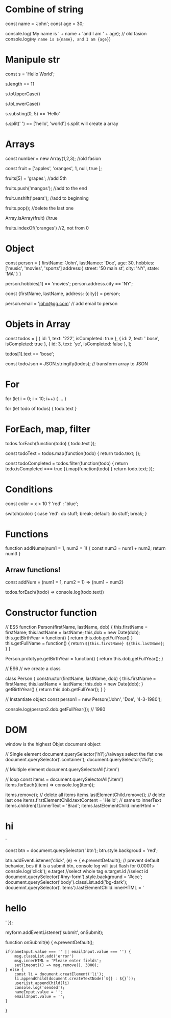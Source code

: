 # Combine of string

const name = 'John';
const age = 30;

console.log('My name is ' + name + 'and I am ' + age); // old fasion
console.log(`My name is ${name}, and I am {age}`)


# Manipule str

const s = 'Hello World';

s.length == 11

s.toUpperCase()

s.toLowerCase()

s.substing(0, 5) == 'Hello'

s.split(' ') == ['hello', 'world']
s.split will create a array


# Arrays

const number = new Array(1,2,3); //old fasion

const fruit = ['apples', 'oranges', 1, null, true ];

fruits[5] = 'grapes'; //add 5th

fruits.push('mangos'); //add to the end

fruit.unshift('pears'); //add to beginning

fruits.pop(); //delete the last one

Array.isArray(fruit) //true

fruits.indexOf('oranges') //2, not from 0


# Object

const person = {
    firstName: 'John',
    lastNamee: 'Doe',
    age: 30,
    hobbies: ['music', 'movies', 'sports']
    address:{
        street: '50 main st',
        city: 'NY',
        state: 'MA'
    }
}

person.hobbies[1] == 'movies';
person.address.city == 'NY';

const {firstName, lastName, address: {city}} = person;

person.email = 'john@gg.com' // add email to person


# Objets in Array

const todos = [
    {
        id: 1,
        text: '222',
        isCompleted: true
    },
    {
        id: 2,
        text: ' bose',
        isCompleted: true
    },
    {
        id: 3,
        text: 'ye',
        isCompleted: false
    },
];

todos[1].text == 'bose';

const todoJson = JSON.stringify(todos); // transform array to JSON


# For

for (let i = 0; i < 10; i++) {
    ...
}

for (let todo of todos) {
    todo.text
}


# ForEach, map, filter

todos.forEach(function(todo) {
    todo.text
});

const todoText = todos.map(function(todo) {
    return todo.text;
});

const todoCompleted = todos.filter(function(todo) {
    return todo.isCompleted === true
}).map(function(todo) {
    return todo.text;
});


# Conditions

const color = x > 10 ? 'red' : 'blue';

switch(color) {
    case 'red':
        do stuff;
        break;
    default:
        do stuff;
        break;
}


# Functions

function addNums(num1 = 1, num2 = 1) {
    const num3 = num1 + num2;
    return num3
}

## Arraw functions!

const addNum = (num1 = 1, num2 = 1) => {num1 + num2}

todos.forEach((todo) => console.log(todo.text))


# Constructor function

// ES5
function Person(firstName, lastName, dob) {
    this.firstName = firstName;
    this.lastName = lastName;
    this,dob = new Date(dob);
    this.getBirthYear = function() {
        return this.dob.getFullYear()
    }
    this.getFullName = function() {
        return `${this.firstName} ${this.lastName}`;
    }
}

Person.prototype.getBirthYear = function() {
    return this.dob,getFullYear();
}


// ES6
// we create a class

class Person {
    constructor(firstName, lastName, dob) {
        this.firstName = firstName;
        this.lastName = lastName;
        this.dob = new Date(dob);
    }
    getBirthYear() {
        return this.dob.getFullYear();
    }
}

// Instantiate object
const person1 = new Person('John', 'Doe', '4-3-1980');

console.log(person2.dob.getFullYear()); // 1980


# DOM

window is the highest Objet
document object

// Single element
document.querySelector('h1');//always select the fist one
document.querySelector('.container');
document.querySelector('#id');

// Multiple element
document.querySelectorAll('.item')

// loop
const items = document.querySelectorAll('.item')
items.forEach((item) => console.log(item));

items.remove(); // delete all items
items.lastElementChild.remove(); // delete last one
items.firstElementChild.textContent = 'Hello'; // same to innerText
items.children[1].innerText = 'Brad';
items.lastElementChild.innerHtml = '<h1>hi</h1>'

const btn = document.querySelector('.btn');
btn.style.backgroud = 'red';

btn.addEventListener('click', (e) => {
    e.preventDefault(); // prevent default behavior, bcs if it is a submit btn, console log will just flash for 0.0001s
    console.log('click');
    e.target //select whole tag
    e.target.id //select id
    document.querySelector('#my-form').style.background = '#ccc';
    document.querySelector('body').classList.add('bg-dark');
    docuemnt.querySelector('.items').lastElementChild.innerHTML = '<h1>hello</h1>'
});

myform.addEventListener('submit', onSubmit);

function onSubmit(e) {
    e.preventDefault();

    if(nameInput.value === '' || emailInput.value === '') {
        msg.classList.add('error')
        msg.innerHTML = 'Please enter fields';
        setTimeout(() => msg.remove(), 3000);
    } else {
        const li = document.creatElement('li');
        li.appendChild(document.createTextNode(`${} : ${}`));
        userList.appendChild(li)
        console.log('sended');
        nameInput.value = '';
        emailInput.value = '';
    }
}

